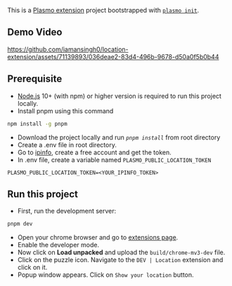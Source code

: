 This is a [Plasmo extension](https://docs.plasmo.com/) project bootstrapped with [`plasmo init`](https://www.npmjs.com/package/plasmo).

## Demo Video

https://github.com/iamansingh0/location-extension/assets/71139893/036deae2-83d4-496b-9678-d50a0f5b0b44

## Prerequisite
- [Node.js](https://nodejs.org/en/) 10+ (with npm) or higher version is required to run
this project locally.
- Install pnpm using this command
```bash
npm install -g pnpm
```
- Download the project locally and run *`pnpm install`* from root directory
- Create a .env file in root directory.
- Go to [ipinfo](https://ipinfo.io/), create a free account and get the token.
- In .env file, create a variable named `PLASMO_PUBLIC_LOCATION_TOKEN`
```env
PLASMO_PUBLIC_LOCATION_TOKEN=<YOUR_IPINFO_TOKEN>
```

## Run this project
- First, run the development server:
```bash
pnpm dev
```

- Open your chrome browser and go to [extensions page](chrome://extensions). 
- Enable the developer mode. 
- Now click on **Load unpacked** and upload the `build/chrome-mv3-dev` file.
- Click on the puzzle icon. Navigate to the `DEV | Location` extension and click on it.
- Popup window appears. Click on `Show your location` button.
